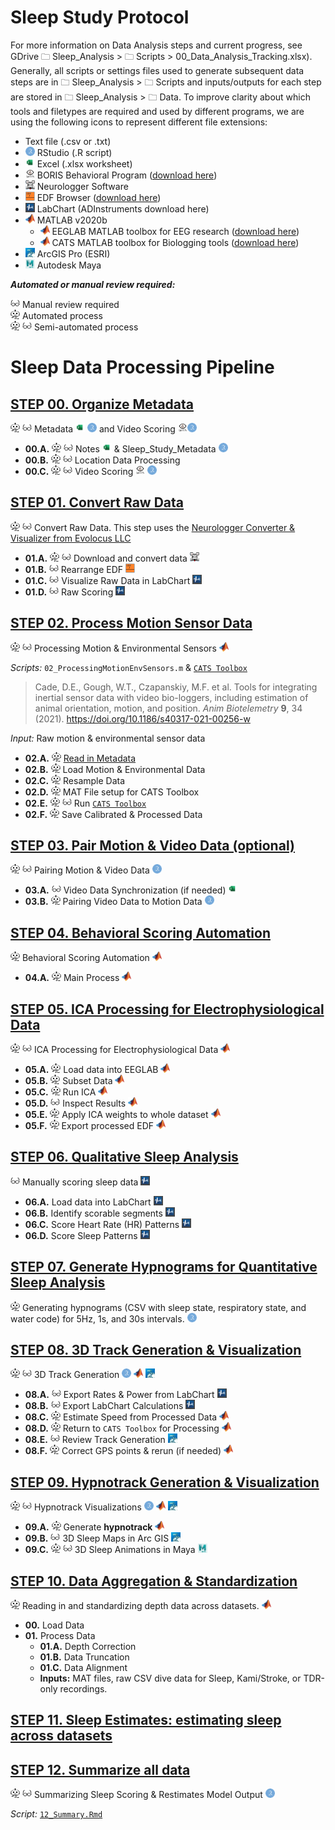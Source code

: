 # **Sleep Study Protocol**

For more information on Data Analysis steps and current progress, see
GDrive 🗀 Sleep_Analysis \> 🗀 Scripts \> 00_Data_Analysis_Tracking.xlsx).
Generally, all scripts or settings files used to generate subsequent
data steps are in 🗀 Sleep_Analysis \> 🗀 Scripts and inputs/outputs for
each step are stored in 🗀 Sleep_Analysis \> 🗀 Data. To improve clarity
about which tools and filetypes are required and used by different
programs, we are using the following icons to represent different file
extensions:

-   Text file (.csv or .txt)
-   <img src="./media/image14.png" width="15" height="15" alt="R_logo" /> RStudio (.R script)
-   <img src="./media/image13.png" width="15" height="15" alt="Excel logo" /> Excel (.xlsx worksheet)
-   <img src="./media/image15.png" width="15" height="15" alt="BORIS logo" /> BORIS Behavioral Program ([download
    here](https://boris.readthedocs.io/en/latest/))
-   <img src="./media/image16.png" width="15" height="15" alt="Neurologger Converter & Visualizer Icon"/> Neurologger Software
-   <img src="./media/image17.png" width="15" height="15" alt="EDFBrowser" /> EDF Browser ([download
    here](https://www.teuniz.net/edfbrowser/index.html))
-   <img src="./media/image19.png" width="15" height="15" alt="LabChart" /> LabChart (ADInstruments download here)
-   <img src="./media/image21.png" width="15" height="15" alt="MATLAB"/> MATLAB v2020b 
    * <img src="./media/image21.png" width="15" height="15"  alt="MATLAB" /> EEGLAB MATLAB toolbox
    for EEG research ([download here](https://eeglab.org/download/))  
    * <img src="./media/image21.png" width="15" height="15"  alt="MATLAB" /> CATS MATLAB toolbox for
    Biologging tools ([download
    here](https://github.com/wgough/CATS-Methods-Materials))
-   <img src="./media/image23.jpeg" width="15" height="15" alt="ArcGIS logo" /> ArcGIS Pro (ESRI)
-   <img src="./media/image24.jpeg" width="15" height="15" alt="Autodesk MAYA" /> Autodesk Maya

***Automated or manual review required:***

<img src="./media/image12.png" width="15" height="15" alt="Manual Icon" /> Manual review required  
<img src="./media/image11.png" width="15" height="15" alt="Automation" /> Automated process  
<img src="./media/image11.png" width="15" height="15" alt="Automation" /> <img src="./media/image12.png" width="15" height="15" alt="Manual Icon" /> Semi-automated process

# Sleep Data Processing Pipeline

## [**STEP 00. Organize Metadata**](./00_Metadata)
<img src="./media/image11.png" width="15" height="15" alt="Automation" /> <img src="./media/image12.png" width="15" height="15" alt="Manual icon" />  Metadata <img src="./media/image13.png" width="15" height="15" alt="Excel logo" /> <img src="./media/image14.png" width="15" height="15" alt="R_logo" /> and Video Scoring <img src="./media/image15.png" width="15" height="15" alt="BORIS logo" /><img src="./media/image14.png" width="15" height="15" alt="R_logo" />

* **00.A.** <img src="./media/image11.png" width="15" height="15" alt="Automation" /> <img src="./media/image12.png" width="15" height="15" alt="Manual icon" /> Notes <img src="./media/image13.png" width="15" height="15" alt="Excel logo" /> & Sleep_Study_Metadata <img src="./media/image14.png" width="15" height="15" alt="R_logo" />
* **00.B.** <img src="./media/image11.png" width="15" height="15" alt="Automation" /> <img src="./media/image12.png" width="15" height="15" alt="Manual icon" />  Location Data Processing
* **00.C.** <img src="./media/image11.png" width="15" height="15" alt="Automation" /> <img src="./media/image12.png" width="15" height="15" alt="Manual icon" />  Video Scoring <img src="./media/image15.png" width="15" height="15" alt="BORIS logo" /> <img src="./media/image14.png" width="15" height="15" alt="R_logo" />

## [**STEP 01. Convert Raw Data**](http://www.evolocus.com/neurologger-3.htm)
<img src="./media/image11.png" width="15" height="15" alt="Automation" />  <img src="./media/image12.png" width="15" height="15" alt="Manual icon" />  Convert Raw Data. This step uses the [Neurologger Converter & Visualizer from Evolocus LLC](http://www.evolocus.com/neurologger-3.htm)

* **01.A.** <img src="./media/image11.png" width="15" height="15" alt="Automation" />  <img src="./media/image12.png" width="15" height="15" alt="Manual icon" />  Download and convert data <img src="./media/image16.png" width="15" height="15" alt="Neurologger Converter & Visualizer Icon"/>
* **01.B.** <img src="./media/image12.png" width="15" height="15" alt="Manual icon" /> Rearrange EDF <img src="./media/image17.png" width="15" height="15" alt="EDFBrowser" />
* **01.C.** <img src="./media/image12.png" width="15" height="15" alt="Manual icon" />  Visualize Raw Data in LabChart <img src="./media/image19.png" width="15" height="15" alt="LabChart" />
* **01.D.** <img src="./media/image12.png" width="15" height="15" alt="Manual icon" />  Raw Scoring <img src="./media/image19.png" width="15" height="15" alt="LabChart" />

## [**STEP 02. Process Motion Sensor Data**](./02_Processing-Motion-Env-Sensors)
<img src="./media/image11.png" width="15" height="15" alt="Automation" />  <img src="./media/image12.png" width="15" height="15" alt="Manual icon" />  Processing Motion & Environmental Sensors <img src="./media/image21.png" width="15" height="15" alt="MATLAB"/>

*Scripts:* `02_ProcessingMotionEnvSensors.m` & [`CATS Toolbox`](https://github.com/wgough/CATS-Methods-Materials)

> Cade, D.E., Gough, W.T., Czapanskiy, M.F. et al. Tools for integrating inertial sensor data with video bio-loggers, including estimation of animal orientation, motion, and position. *Anim Biotelemetry* **9**, 34 (2021). https://doi.org/10.1186/s40317-021-00256-w

*Input:* Raw motion & environmental sensor data

* **02.A.** <img src="./media/image11.png" width="15" height="15" alt="Automation" /> [Read in Metadata]()
* **02.B.** <img src="./media/image11.png" width="15" height="15" alt="Automation" /> Load Motion & Environmental Data 
* **02.C.** <img src="./media/image11.png" width="15" height="15" alt="Automation" /> Resample Data
* **02.D.** <img src="./media/image11.png" width="15" height="15" alt="Automation" /> MAT File setup for CATS Toolbox
* **02.E.** <img src="./media/image11.png" width="15" height="15" alt="Automation" />  <img src="./media/image12.png" width="15" height="15" alt="Manual icon" /> Run [`CATS Toolbox`](https://github.com/wgough/CATS-Methods-Materials)
* **02.F.** <img src="./media/image11.png" width="15" height="15" alt="Automation" /> Save Calibrated & Processed Data

## [**STEP 03. Pair Motion & Video Data (optional)**](./03_Video-Data-Analysis)
<img src="./media/image11.png" width="15" height="15" alt="Automation" />  <img src="./media/image12.png" width="15" height="15" alt="Manual icon" /> Pairing Motion & Video Data <img src="./media/image14.png" width="15" height="15" alt="R_logo" />

* **03.A.** <img src="./media/image12.png" width="15" height="15" alt="Manual icon" /> Video Data Synchronization (if needed) <img src="./media/image13.png" width="15" height="15" alt="Excel logo" />
* **03.B.** <img src="./media/image11.png" width="15" height="15" alt="Automation" /> Pairing Video Data to Motion Data <img src="./media/image14.png" width="15" height="15" alt="R_logo" />

## [**STEP 04. Behavioral Scoring Automation**](./04_Behavioral-Scoring-Automation)
<img src="./media/image11.png" width="15" height="15" alt="Automation" />  Behavioral Scoring Automation <img src="./media/image21.png" width="15" height="15" alt="MATLAB"/>

* **04.A.** <img src="./media/image11.png" width="15" height="15" alt="Automation" /> Main Process <img src="./media/image21.png" width="15" height="15" alt="MATLAB"/>

## [**STEP 05. ICA Processing for Electrophysiological Data**](./05_ICA-Processing)
<img src="./media/image11.png" width="15" height="15" alt="Automation" />  <img src="./media/image12.png" width="15" height="15" alt="Manual icon" /> ICA Processing for Electrophysiological Data <img src="./media/image21.png" width="15" height="15" alt="MATLAB"/>

* **05.A.** <img src="./media/image11.png" width="15" height="15" alt="Automation" />  Load data into EEGLAB <img src="./media/image21.png" width="15" height="15" alt="MATLAB" /> 
* **05.B.** <img src="./media/image11.png" width="15" height="15" alt="Automation" /> Subset Data <img src="./media/image21.png" width="15" height="15" alt="MATLAB" /> 
* **05.C.** <img src="./media/image11.png" width="15" height="15" alt="Automation" /> Run ICA <img src="./media/image21.png" width="15" height="15" alt="MATLAB" /> 
* **05.D.** <img src="./media/image12.png" width="15" height="15" alt="Manual icon" /> Inspect Results <img src="./media/image21.png" width="15" height="15" alt="MATLAB" /> 
* **05.E.** <img src="./media/image11.png" width="15" height="15" alt="Automation" /> Apply ICA weights to whole dataset <img src="./media/image21.png" width="15" height="15" alt="MATLAB" /> 
* **05.F.** <img src="./media/image11.png" width="15" height="15" alt="Automation" /> Export processed EDF <img src="./media/image21.png" width="15" height="15" alt="MATLAB" />

## [**STEP 06. Qualitative Sleep Analysis**](./06_Sleep-Scoring)
<img src="./media/image12.png" width="15" height="15" alt="Manual icon" /> Manually scoring sleep data <img src="./media/image19.png" width="15" height="15" alt="LabChart"/>

* **06.A.** Load data into LabChart <img src="./media/image19.png" width="15" height="15" alt="LabChart"/>
* **06.B.** Identify scorable segments <img src="./media/image19.png" width="15" height="15" alt="LabChart"/>
* **06.C.** Score Heart Rate (HR) Patterns <img src="./media/image19.png" width="15" height="15" alt="LabChart"/>
* **06.D.** Score Sleep Patterns <img src="./media/image19.png" width="15" height="15" alt="LabChart"/>

## [**STEP 07. Generate Hypnograms for Quantitative Sleep Analysis**](./07_Scored-Sleep-Analysis)
<img src="./media/image11.png" width="15" height="15" alt="Automation" /> Generating hypnograms (CSV with sleep state, respiratory state, and water code) for 5Hz, 1s, and 30s intervals. <img src="./media/image14.png" width="15" height="15" alt="R_logo" />

## [**STEP 08. 3D Track Generation & Visualization**](./08_3D-Track-Generation-and-Visualization)
<img src="./media/image11.png" width="15" height="15" alt="Automation" /> <img src="./media/image12.png" width="15" height="15" alt="Manual Icon" /> 3D Track Generation <img src="./media/image14.png" width="15" height="15" alt="RStudio logo" /> <img src="./media/image21.png" width="15" height="15" alt="MATLAB" /> <img src="./media/image23.jpeg" width="15" height="15" alt="ArcGIS logo" />

* **08.A.** <img src="./media/image12.png" width="15" height="15" alt="Manual Icon" /> Export Rates & Power from LabChart <img src="./media/image19.png" width="15" height="15" alt="LabChart"/>
* **08.B.** <img src="./media/image12.png" width="15" height="15" alt="Manual Icon" /> Export LabChart Calculations <img src="./media/image19.png" width="15" height="15" alt="LabChart"/>
* **08.C.** <img src="./media/image11.png" width="15" height="15" alt="Automation" /> Estimate Speed from Processed Data <img src="./media/image21.png" width="15" height="15" alt="MATLAB" />
* **08.D.** <img src="./media/image11.png" width="15" height="15" alt="Automation" /> Return to `CATS Toolbox` for Processing <img src="./media/image21.png" width="15" height="15" alt="MATLAB" />
* **08.E.** <img src="./media/image12.png" width="15" height="15" alt="Manual Icon" /> Review Track Generation <img src="./media/image23.jpeg" width="15" height="15" alt="ArcGIS logo" />
* **08.F.** <img src="./media/image11.png" width="15" height="15" alt="Automation" /> Correct GPS points & rerun (if needed) <img src="./media/image21.png" width="15" height="15" alt="MATLAB" />

## [**STEP 09. Hypnotrack Generation & Visualization**](./09_Hypnotrack-Generation-and-Visualization)
<img src="./media/image11.png" width="15" height="15" alt="Automation" /> <img src="./media/image12.png" width="15" height="15" alt="Manual Icon" /> Hypnotrack Visualizations <img src="./media/image14.png" width="15" height="15" alt="RStudio logo" /> <img src="./media/image21.png" width="15" height="15" alt="MATLAB" /> <img src="./media/image23.jpeg" width="15" height="15" alt="ArcGIS logo" />

* **09.A.** <img src="./media/image11.png" width="15" height="15" alt="Automation" /> Generate **hypnotrack** <img src="./media/image21.png" width="15" height="15" alt="MATLAB" />
* **09.B.** <img src="./media/image12.png" width="15" height="15" alt="Manual Icon" /> 3D Sleep Maps in Arc GIS <img src="./media/image23.jpeg" width="15" height="15" alt="ArcGIS logo" />
* **09.C.** <img src="./media/image11.png" width="15" height="15" alt="Automation" /> <img src="./media/image12.png" width="15" height="15" alt="Manual Icon" /> 3D Sleep Animations in Maya <img src="./media/image24.jpeg" width="15" height="15" alt="Autodesk MAYA" />

## [**STEP 10. Data Aggregation & Standardization**](10_Data-Aggregation-and-Standardization)
<img src="./media/image11.png" width="15" height="15" alt="Automation" /> Reading in and standardizing depth data across datasets. <img src="./media/image21.png" width="15" height="15" alt="MATLAB" />

* **00.** Load Data
* **01.** Process Data
    * **01.A.** Depth Correction
    * **01.B.** Data Truncation
    * **01.C.** Data Alignment
    * **Inputs:** MAT files, raw CSV dive data for Sleep, Kami/Stroke,
or TDR-only recordings.

## [**STEP 11. Sleep Estimates: estimating sleep across datasets**](11_Sleep-Estimates)

## [**STEP 12. Summarize all data**](12_Summary)
<img src="./media/image11.png" width="15" height="15" alt="Automation" /> <img src="./media/image12.png" width="15" height="15" alt="Manual Icon" /> Summarizing Sleep Scoring & Restimates Model Output <img src="./media/image14.png" width="15" height="15" alt="RStudio logo" />

*Script:* [`12_Summary.Rmd`]()
